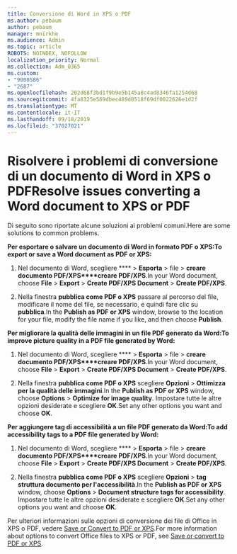 ```yaml
---
title: Conversione di Word in XPS o PDF
ms.author: pebaum
author: pebaum
manager: mnirkhe
ms.audience: Admin
ms.topic: article
ROBOTS: NOINDEX, NOFOLLOW
localization_priority: Normal
ms.collection: Adm_O365
ms.custom:
- "9000586"
- "2687"
ms.openlocfilehash: 202d68f3bd1f9b9e5b145a8c4ad8346fa1254d68
ms.sourcegitcommit: 4fa8325e569dbec489d0518f69df0022626e1d2f
ms.translationtype: MT
ms.contentlocale: it-IT
ms.lasthandoff: 09/18/2019
ms.locfileid: "37027021"
---
```

# <a name="resolve-issues-converting-a-word-document-to-xps-or-pdf"></a><span data-ttu-id="5a045-102">Risolvere i problemi di conversione di un documento di Word in XPS o PDF</span><span class="sxs-lookup"><span data-stu-id="5a045-102">Resolve issues converting a Word document to XPS or PDF</span></span>

<span data-ttu-id="5a045-103">Di seguito sono riportate alcune soluzioni ai problemi comuni.</span><span class="sxs-lookup"><span data-stu-id="5a045-103">Here are some solutions to common problems.</span></span> 

<span data-ttu-id="5a045-104">**Per esportare o salvare un documento di Word in formato PDF o XPS:**</span><span class="sxs-lookup"><span data-stu-id="5a045-104">**To export or save a Word document as PDF or XPS:**</span></span>

1. <span data-ttu-id="5a045-105">Nel documento di Word, scegliere \*\*\*\* > **Esporta** > file > **creare documento PDF/XPS\*\*\*\*creare PDF/XPS**.</span><span class="sxs-lookup"><span data-stu-id="5a045-105">In your Word document, choose  **File** > **Export** > **Create PDF/XPS Document** > **Create PDF/XPS**.</span></span>

2. <span data-ttu-id="5a045-106">Nella finestra **pubblica come PDF o XPS** passare al percorso del file, modificare il nome del file, se necessario, e quindi fare clic su **pubblica**.</span><span class="sxs-lookup"><span data-stu-id="5a045-106">In the **Publish as PDF or XPS** window, browse to the location for your file, modify the file name if you like, and then choose **Publish**.</span></span>

<span data-ttu-id="5a045-107">**Per migliorare la qualità delle immagini in un file PDF generato da Word:**</span><span class="sxs-lookup"><span data-stu-id="5a045-107">**To improve picture quality in a PDF file generated by Word:**</span></span>

1. <span data-ttu-id="5a045-108">Nel documento di Word, scegliere \*\*\*\* > **Esporta** > file > **creare documento PDF/XPS\*\*\*\*creare PDF/XPS**.</span><span class="sxs-lookup"><span data-stu-id="5a045-108">In your Word document, choose  **File** > **Export** > **Create PDF/XPS Document** > **Create PDF/XPS**.</span></span>

2. <span data-ttu-id="5a045-109">Nella finestra **pubblica come PDF o XPS** scegliere **Opzioni** > **Ottimizza per la qualità delle immagini**.</span><span class="sxs-lookup"><span data-stu-id="5a045-109">In the **Publish as PDF or XPS** window, choose **Options** > **Optimize for image quality**.</span></span> <span data-ttu-id="5a045-110">Impostare tutte le altre opzioni desiderate e scegliere **OK**.</span><span class="sxs-lookup"><span data-stu-id="5a045-110">Set any other options you want and choose **OK**.</span></span> 

<span data-ttu-id="5a045-111">**Per aggiungere tag di accessibilità a un file PDF generato da Word:**</span><span class="sxs-lookup"><span data-stu-id="5a045-111">**To add accessibility tags to a PDF file generated by Word:**</span></span>
 
1. <span data-ttu-id="5a045-112">Nel documento di Word, scegliere \*\*\*\* > **Esporta** > file > **creare documento PDF/XPS\*\*\*\*creare PDF/XPS**.</span><span class="sxs-lookup"><span data-stu-id="5a045-112">In your Word document, choose  **File** > **Export** > **Create PDF/XPS Document** > **Create PDF/XPS**.</span></span>

2. <span data-ttu-id="5a045-113">Nella finestra **pubblica come PDF o XPS** scegliere **Opzioni** > **tag struttura documento per l'accessibilità**.</span><span class="sxs-lookup"><span data-stu-id="5a045-113">In the **Publish as PDF or XPS** window, choose **Options** > **Document structure tags for accessibility**.</span></span> <span data-ttu-id="5a045-114">Impostare tutte le altre opzioni desiderate e scegliere **OK**.</span><span class="sxs-lookup"><span data-stu-id="5a045-114">Set any other options you want and choose **OK**.</span></span>

<span data-ttu-id="5a045-115">Per ulteriori informazioni sulle opzioni di conversione dei file di Office in XPS o PDF, vedere [Save or Convert to PDF or XPS](https://support.office.com/article/d85416c5-7d77-4fd6-a216-6f4bf7c7c110).</span><span class="sxs-lookup"><span data-stu-id="5a045-115">For more information about options to convert Office files to XPS or PDF, see [Save or convert to PDF or XPS](https://support.office.com/article/d85416c5-7d77-4fd6-a216-6f4bf7c7c110).</span></span>